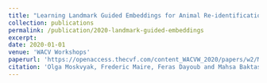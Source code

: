 ```yaml
---
title: "Learning Landmark Guided Embeddings for Animal Re-identification"
collection: publications
permalink: /publication/2020-landmark-guided-embeddings
excerpt: 
date: 2020-01-01
venue: 'WACV Workshops'
paperurl: 'https://openaccess.thecvf.com/content_WACVW_2020/papers/w2/Moskvyak_Learning_Landmark_Guided_Embeddings_for_Animal_Re-identification_WACVW_2020_paper.pdf'
citation: 'Olga Moskvyak, Frederic Maire, Feras Dayoub and Mahsa Baktashmotlagh. (2020). &quot;Learning Landmark Guided Embeddings for Animal Re-identification.&quot; <i>In Proc. Winter Conference on Applications of Computer Vision Workshops</i>. 1(1).'
---
```

